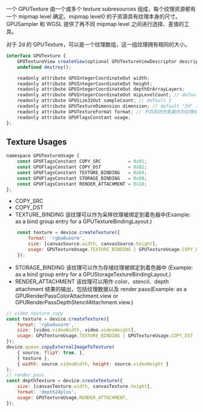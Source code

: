 一个 GPUTexture 由一个或多个 texture subresources 组成，每个纹理资源都有一个 mipmap level 确定。mipmap level0 的子资源具有纹理本身的尺寸。GPUSampler 和 WGSL 提供了再不同 mipmap level 之间进行选择、差值的工具。

对于 2d 的 GPUTexture，可以是一个纹理数组，这一组纹理拥有相同的大小。

```js
interface GPUTexture {
    GPUTextureView createView(optional GPUTextureViewDescriptor descriptor = {});
    undefined destroy();

    readonly attribute GPUIntegerCoordinateOut width;
    readonly attribute GPUIntegerCoordinateOut height;
    readonly attribute GPUIntegerCoordinateOut depthOrArrayLayers;
    readonly attribute GPUIntegerCoordinateOut mipLevelCount; // default 1
    readonly attribute GPUSize32Out sampleCount; // default 1
    readonly attribute GPUTextureDimension dimension; // default "2d" 纹理的维度 "1d"、"2d"、"3d"
    readonly attribute GPUTextureFormat format; // 不同系统性能最优的纹理格式不同 通过 navigator.gpu.getPreferredCanvasFormat() 获取
    readonly attribute GPUFlagsConstant usage;
};
```

## Texture Usages
```js
namespace GPUTextureUsage {
    const GPUFlagsConstant COPY_SRC          = 0x01;
    const GPUFlagsConstant COPY_DST          = 0x02;
    const GPUFlagsConstant TEXTURE_BINDING   = 0x04;
    const GPUFlagsConstant STORAGE_BINDING   = 0x08;
    const GPUFlagsConstant RENDER_ATTACHMENT = 0x10;
};
```
- COPY_SRC
- COPY_DST
- TEXTURE_BINDING
该纹理可以作为采样纹理被绑定到着色器中(Example: as a bind group entry for a GPUTextureBindingLayout.)
```js
    const texture = device.createTexture({
        format: 'rgba8unorm',
        size: [canvasSource.width, canvasSource.height],
        usage: GPUTextureUsage.TEXTURE_BINDING | GPUTextureUsage.COPY_DST | GPUTextureUsage.RENDER_ATTACHMENT,
    });
```
- STORAGE_BINDING
该纹理可以作为存储纹理被绑定到着色器中 (Example: as a bind group entry for a GPUStorageTextureBindingLayout.)
- RENDER_ATTACHMENT
该纹理可以用作 color、stencil、depth attachment 结果的输出，包括纹理数据以及 render pass(Example: as a GPURenderPassColorAttachment.view or GPURenderPassDepthStencilAttachment.view.)
```js
// video texture copy
const texture = device.createTexture({
    format: 'rgba8unorm',
    size: [video.videoWidth, video.videoHeight],
    usage: GPUTextureUsage.TEXTURE_BINDING | GPUTextureUsage.COPY_DST | GPUTextureUsage.RENDER_ATTACHMENT,
});
device.queue.copyExternalImageToTexture(
    { source, flipY: true, },
    { texture },
    { width: source.videoWidth, height: source.videoHeight }
);
// render pass
const depthTexture = device.createTexture({
    size: [canvasTexture.width, canvasTexture.height],
    format: 'depth24plus',
    usage: GPUTextureUsage.RENDER_ATTACHMENT,
});
```
